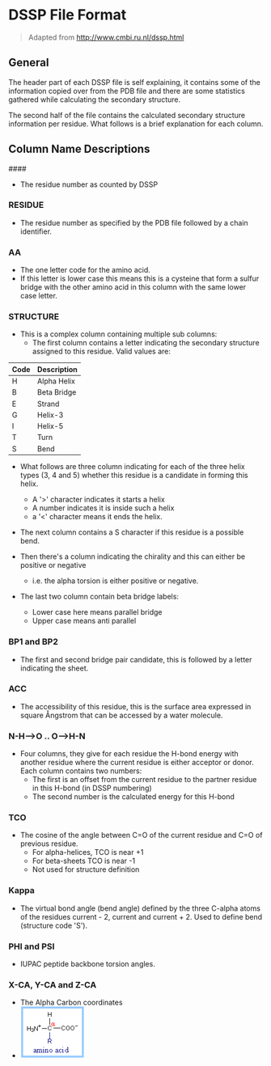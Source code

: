# DSSP File Format
> Adapted from http://www.cmbi.ru.nl/dssp.html

## General
The header part of each DSSP file is self explaining, it contains some of the information copied over from the PDB file and there are some statistics gathered while calculating the secondary structure.

The second half of the file contains the calculated secondary structure information per residue. What follows is a brief explanation for each column.

## Column Name Descriptions
###\#	
* The residue number as counted by DSSP

### RESIDUE	
* The residue number as specified by the PDB file followed by a chain identifier.

### AA	
* The one letter code for the amino acid. 
* If this letter is lower case this means this is a cysteine that form a sulfur bridge with the other amino acid in this column with the same lower case letter.

### STRUCTURE	
* This is a complex column containing multiple sub columns:
  * The first column contains a letter indicating the secondary structure assigned to this residue. Valid values are:
> 
| Code | Description |
|------|-------------|
| H    | Alpha Helix |
| B    | Beta Bridge |
| E    | Strand      |
| G    | Helix-3     |
| I    | Helix-5     |
| T    | Turn        |
| S    | Bend        |

  * What follows are three column indicating for each of the three helix types (3, 4 and 5) whether this residue is a candidate in forming this helix. 
    * A '>' character indicates it starts a helix 
    * A number indicates it is inside such a helix
    * a '<' character means it ends the helix.

  * The next column contains a S character if this residue is a possible bend.

  * Then there's a column indicating the chirality and this can either be positive or negative
    * i.e. the alpha torsion is either positive or negative.

  * The last two column contain beta bridge labels: 
    * Lower case here means parallel bridge
    * Upper case means anti parallel

### BP1 and BP2	
* The first and second bridge pair candidate, this is followed by a letter indicating the sheet.

### ACC	
* The accessibility of this residue, this is the surface area expressed in square Ångstrom that can be accessed by a water molecule.

### N-H-->O .. O-->H-N	
* Four columns, they give for each residue the H-bond energy with another residue where the current residue is either acceptor or donor. Each column contains two numbers:
  * The first is an offset from the current residue to the partner residue in this H-bond (in DSSP numbering)
  * The second number is the calculated energy for this H-bond

### TCO	
* The cosine of the angle between C=O of the current residue and C=O of previous residue. 
  * For alpha-helices, TCO is near +1
  * For beta-sheets TCO is near -1 
  * Not used for structure definition

### Kappa	
* The virtual bond angle (bend angle) defined by the three C-alpha atoms of the residues current - 2, current and current + 2. Used to define bend (structure code 'S').

### PHI and PSI	
* IUPAC peptide backbone torsion angles.

### X-CA, Y-CA and Z-CA	
* The Alpha Carbon coordinates
* ![alpha carbon](imgs/alpha-carbon.gif)
